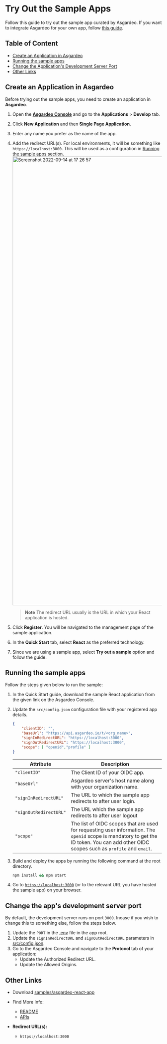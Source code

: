 # Try Out the Sample Apps

Follow this guide to try out the sample app curated by Asgardeo. If you want to integrate Asgardeo for your own app, follow [this guide](/README.md#getting-started).


## Table of Content

-   [Create an Application in Asgardeo](#create-an-application-in-asgardeo)
-   [Running the sample apps](#running-the-sample-apps)
-   [Change the Application's Development Server Port](#change-the-applications-development-server-port)
-   [Other Links](#other-links)


## Create an Application in Asgardeo

Before trying out the sample apps, you need to create an application in **Asgardeo**.

1. Open the [**Asgardeo Console**](https://console.asgardeo.io/login) and go to the **Applications** > **Develop** tab.

2. Click **New Application** and then **Single Page Application**.

3. Enter any name you prefer as the name of the app.

4. Add the redirect URL(s). For local environments, it will be something like `https://localhost:3000`. This will be used as a configuration in [Running the sample apps](#2-running-the-sample-apps) section.<img width="1439" alt="Screenshot 2022-09-14 at 17 26 57" src="https://user-images.githubusercontent.com/42619922/190148189-bb933d6b-2f8e-41e7-8c42-9d67e6746d17.png">

    > **Note** 
    > The redirect URL usually is the URL in which your React application is hosted.

5. Click **Register**. You will be navigated to the management page of the sample application. 

6. In the **Quick Start** tab, select **React** as the preferred technology.

7. Since we are using a sample app, select **Try out a sample** option and follow the guide.

## Running the sample apps

Follow the steps given below to run the sample:

1. In the Quick Start guide, download the sample React application from the given link on the Asgardeo Console.

2. Update the `src/config.json` configuration file with your registered app details.

    ```json
    {
        "clientID": "",
        "baseUrl": "https://api.asgardeo.io/t/<org_name>",
        "signInRedirectURL": "https://localhost:3000",
        "signOutRedirectURL": "https://localhost:3000",
        "scope": [ "openid","profile" ]
    }
    ```
    | Attribute             | Description                                                                        |
    | --------------------- | ---------------------------------------------------------------------------------- |
    | `"clientID"`         | The Client ID of your OIDC app. |
    | `"baseUrl"`              | Asgardeo server's host name along with your organization name.                          |
    | `"signInRedirectURL"` | The URL to which the sample app redirects to after user login. |
    | `"signOutRedirectURL"`            | The URL which the sample app redirects to after user logout                     |
    | `"scope"`             | The list of OIDC scopes that are used for requesting user information. The `openid` scope is mandatory to get the ID token. You can add other OIDC scopes such as `profile` and `email`.                           |

3. Build and deploy the apps by running the following command at the root directory.

    ```bash
    npm install && npm start
    ```

4. Go to [`https://localhost:3000`](https://localhost:3000) (or to the relevant URL you have hosted the sample app) on your browser.

## Change the app's development server port

By default, the development server runs on port `3000`. Incase if you wish to change this to something else, 
follow the steps below.

1. Update the `PORT` in the [.env](.env) file in the app root.
2. Update the `signInRedirectURL` and `signOutRedirectURL` parameters in [src/config.json](./src/config.json).
3. Go to the Asgardeo Console and navigate to the **Protocol** tab of your application:
    - Update the Authorized Redirect URL.
    - Update the Allowed Origins.

## Other Links

- Download [samples/asgardeo-react-app](https://github.com/asgardeo/asgardeo-auth-react-sdk/releases/latest/download/asgardeo-react-app.zip)

- Find More Info: 
  - [README](/README.md)
  - [APIs](/API.md)

- **Redirect URL(s):**
  - `https://localhost:3000`
